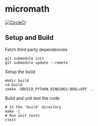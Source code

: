 # micromath

[![CircleCI](https://circleci.com/gh/dacunni/micromath.svg?style=svg&circle-token=cf3a0be8b051eb44c03081cc0737947324858e92)](https://circleci.com/gh/dacunni/micromath)

## Setup and Build
Fetch third party dependencies
```
git submodule init
git submodule update --remote
```

Setup the build
```
mkdir build
cd build
cmake -DBUILD_PYTHON_BINDINGS:BOOL=OFF ..
```

Build and unit test the code
```
# In the 'build' directory
make -j
# Run unit tests
ctest
```
